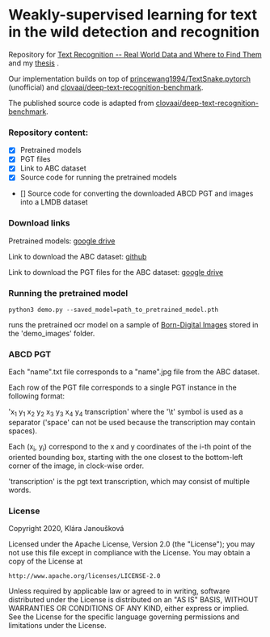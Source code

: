 # Weakly-supervised learning for text in the wild detection and recognition

Repository for [Text Recognition -- Real World Data and Where to Find Them](https://arxiv.org/abs/2007.03098) and my [thesis](https://dspace.cvut.cz/handle/10467/87751) .

Our implementation builds on top of [princewang1994/TextSnake.pytorch](https://github.com/princewang1994/TextSnake.pytorch) (unofficial) and [clovaai/deep-text-recognition-benchmark](https://github.com/clovaai/deep-text-recognition-benchmark).

The published source code is adapted from [clovaai/deep-text-recognition-benchmark](https://github.com/clovaai/deep-text-recognition-benchmark).

### Repository content:

- [x] Pretrained models
- [x] PGT files
- [x] Link to ABC dataset
- [x] Source code for running the pretrained models
- [] Source code for converting the downloaded ABCD PGT and images into a LMDB dataset

### Download links

Pretrained models: [google drive](https://drive.google.com/file/d/1RtrrmL9DxiSlUROgXNLjPjJXRQyux84k/view?usp=sharing)

Link to download the ABC dataset: [github](https://github.com/uchidalab/book-dataset)

Link to download the PGT files for the ABC dataset: [google drive](https://drive.google.com/file/d/1z0z_A7S6R8ZR3BgNuoXY_wnOOEUCLu1f/view?usp=sharing)


### Running the pretrained model
```
python3 demo.py --saved_model=path_to_pretrained_model.pth
```
runs the pretrained ocr model on a sample of [Born-Digital Images](https://rrc.cvc.uab.es/?ch=1) stored in the 'demo_images' folder.

### ABCD PGT 

Each "name".txt file corresponds to a "name".jpg file from the ABC dataset.

Each row of the PGT file corresponds to a single PGT instance in the following format:

'x<sub>1</sub> y<sub>1</sub> x<sub>2</sub> y<sub>2</sub> x<sub>3</sub> y<sub>3</sub> x<sub>4</sub> y<sub>4</sub> transcription' 
where the '\t' symbol is used as a separator ('space' can not be used because the transcription may contain spaces).

Each (x<sub>i</sub>, y<sub>i</sub>) correspond to the x and y coordinates of the i-th point of the oriented bounding box, starting with the one closest to the bottom-left corner of the image, in clock-wise order.

'transcription' is the pgt text transcription, which may consist of multiple words.

### License

Copyright 2020, Klára Janoušková

Licensed under the Apache License, Version 2.0 (the "License");
you may not use this file except in compliance with the License.
You may obtain a copy of the License at

    http://www.apache.org/licenses/LICENSE-2.0

Unless required by applicable law or agreed to in writing, software
distributed under the License is distributed on an "AS IS" BASIS,
WITHOUT WARRANTIES OR CONDITIONS OF ANY KIND, either express or implied.
See the License for the specific language governing permissions and
limitations under the License.
